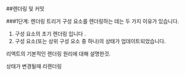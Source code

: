 ##렌더링 및 커밋

###1단계: 렌더링 트리거
구성 요소를 렌더링하는 데는 두 가지 이유가 있습니다.

1. 구성 요소의 초기 렌더링 입니다 .
2. 구성 요소(또는 상위 구성 요소 중 하나)의 상태가 업데이트되었습니다.

리액트의 기본적인 렌더링 원리에 대해 설명한것.

상태가 변경될때 리렌더링